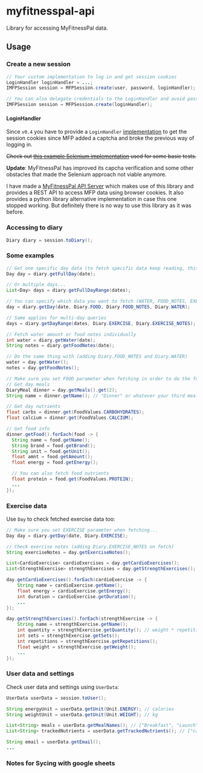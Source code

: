# myfitnesspal-api

Library for accessing MyFitnessPal data.

## Usage

### Create a new session

```java
// Your custom implementation to log in and get session cookies
LoginHandler loginHandler = ...;
IMFPSession session = MFPSession.create(user, password, loginHandler);

// You can also delegate credentials to the LoginHandler and avoid passing them
IMFPSession session = MFPSession.create(loginHandler);
```

#### LoginHandler

Since `v0.4` you have to provide a `LoginHandler`
[implementation](src/main/java/com/gmail/marcosav2010/myfitnesspal/api/LoginHandler.java)
to get the session cookies since MFP added a captcha and broke the previous way of logging in.

~~Check out [this example Selenium implementation](src/test/java/com/gmail/marcosav2010/myfitnesspal/api/SeleniumLoginHandler.java)
used for some basic tests.~~

**Update**: MyFitnessPal has improved its capcha verification and some other
obstacles that made the Selenium approach not viable anymore.

I have made a [MyFitnessPal API Server](https://github.com/marcosav/myfitnesspal-api-server) which makes use of this
library and provides a REST API to access MFP data using browser cookies.
It also provides a python library alternative implementation in case this one stopped working.
But definitely there is no way to use this library as it was before.

### Accessing to diary

```java
Diary diary = session.toDiary();
```

### Some examples

```java
// Get one specific day data (to fetch specific data keep reading, this way can take more time and get unnecessary data)
Day day = diary.getFullDay(date);

// Or multiple days...
List<Day> days = diary.getFullDayRange(dates);

// You can specify which data you want to fetch (WATER, FOOD_NOTES, EXERCISE_NOTES, EXERCISE or FOOD)
day = diary.getDay(date, Diary.FOOD, Diary.FOOD_NOTES, Diary.WATER);

// Same applies for multi-day queries
days = diary.getDayRange(dates, Diary.EXERCISE, Diary.EXERCISE_NOTES);

// Fetch water amount or food notes individually
int water = diary.getWater(date);
String notes = diary.getFoodNotes(date);

// Do the same thing with (adding Diary.FOOD_NOTES and Diary.WATER)
water = day.getWater();
notes = day.getFoodNotes();

// Make sure you set FOOD parameter when fetching in order to do the following...
// Get day meals
DiaryMeal dinner = day.getMeals().get(2);
String name = dinner.getName(); // "Dinner" or whatever your third meal name is

// Get day nutrients
float carbs = dinner.get(FoodValues.CARBOHYDRATES);
float calcium = dinner.get(FoodValues.CALCIUM);

// Get food info
dinner.getFood().forEach(food -> {
  String name = food.getName();
  String brand = food.getBrand();
  String unit = food.getUnit();
  float amnt = food.getAmount();
  float energy = food.getEnergy();

  // You can also fetch food nutrients
  float protein = food.get(FoodValues.PROTEIN);
  ...
});
```

### Exercise data

Use `Day` to check fetched exercise data too:

```java
// Make sure you set EXERCISE parameter when fetching...
Day day = diary.getDay(date, Diary.EXERCISE);

// Check exercise notes (adding Diary.EXERCISE_NOTES on fetch)
String exerciseNotes = day.getExerciseNotes();

List<CardioExercise> cardioExercises = day.getCardioExercises();
List<StrengthExercise> strengthExercises = day.getStrengthExercises();

day.getCardioExercises().forEach(cardioExercise -> {
    String name = cardioExercise.getName();
    float energy = cardioExercise.getEnergy();
    int duration = cardioExercise.getDuration();
    ...
});

day.getStrengthExercises().forEach(strengthExercise -> {
    String name = strengthExercise.getName();
    int quantity = strengthExercise.getQuantity(); // weight * repetitions
    int sets = strengthExercise.getSets();
    int repetitions = strengthExercise.getRepetitions();
    float weight = strengthExercise.getWeight();
    ...
});
```

### User data and settings

Check user data and settings using `UserData`:

```java
UserData userData = session.toUser();

String energyUnit = userData.getUnit(Unit.ENERGY); // calories
String weightUnit = userData.getUnit(Unit.WEIGHT); // kg

List<String> meals = userData.getMealNames(); // ["Breakfast", "Launch"...]
List<String> trackedNutrients = userData.getTrackedNutrients(); // ["carbohydrates", "fat"...]

String email = userData.getEmail();
...
```

### Notes for Sycing with google sheets
